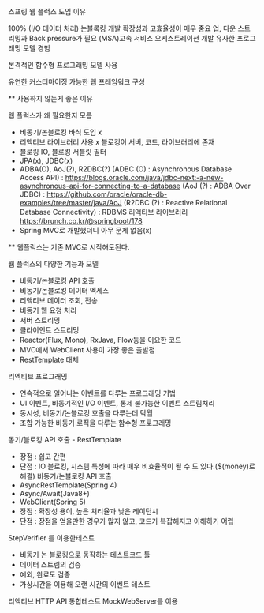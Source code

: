 스프링 웹 플럭스 도입 이유

100% (I/O 데이터 처리) 논블록킹 개발
확장성과 고효율성이 매우 중요
업, 다운 스트리밍과 Back pressure가 필요 
(MSA)고속 서비스 오케스트레이션 개발 
유사한 프로그래밍 모델 경험

본격적인 함수형 프로그래밍 모델 사용

유연한 커스터마이징 가능한 웹 프레임워크 구성


** 사용하지 않는게 좋은 이유

웹 플럭스가 왜 필요한지 모름
 - 비동기/논블로킹 바식 도입 x
 - 리액티브 라이브러리 사용 x
블로킹이 서버, 코드, 라이브러리에 존재
 - 블로킹 IO, 블로킹 서블릿 필터
 - JPA(x), JDBC(x)
 - ADBA(O), AoJ(?), R2DBC(?)
 (ADBC (O) : Asynchronous Database Access API) : https://blogs.oracle.com/java/jdbc-next:-a-new-asynchronous-api-for-connecting-to-a-database
 (AoJ (?) : ADBA Over JDBC) : https://github.com/oracle/oracle-db-examples/tree/master/java/AoJ
 (R2DBC (?) : Reactive Relational Database Connectivity) : RDBMS 리액티브 라이브러리  https://brunch.co.kr/@springboot/178
 - Spring MVC로 개발했더니 아무 문제 없음(x)


 ** 웹플럭스는 기존 MVC로 시작해도된다.

 웹 플럭스의 다양한 기능과 모델
 - 비동기/논블로킹 API 호출
 - 비동기/논블로킹 데이터 엑세스
 - 리액티브 데이터 조회, 전송
 - 비동기 웹 요청 처리
 - 서버 스트리밍
 - 클라이언트 스트리밍 
 - Reactor(Flux, Mono), RxJava, Flow등을 이요한 코드
 - MVC에서 WebClient 사용이 가장 좋은 출발점
  - RestTemplate 대체


리엑티브 프로그래밍
- 연속적으로 일어나는 이벤트를 다루는 프로그래밍 기법
- UI 이벤트, 비동기적인 I/O 이벤트, 통제 불가능한 이벤트 스트림처리
- 동시성, 비동기/논블로킹 호출을 다루는데 탁월
- 조합 가능한 비동기 로직을 다루는 함수형 프로그래밍

동기/블로킹 API 호출 - RestTemplate 
- 장점 : 쉽고 간편
- 단점 : IO 블로킹, 시스템 특성에 따라 매우 비효율적이 될 수 도 있다.($(money)로 해결)
비동기/논블로킹 API 호출
- AsyncRestTemplate(Spring 4) 
- Async/Await(Java8+)
- WebClient(Spring 5) 
- 장점 : 확장성 용이, 높은 처리율과 낮은 레이턴시
- 단점 : 장점을 얻을만한 경우가 많지 않고, 코드가 복잡해지고 이해하기 어렵


StepVerifier 를 이용한테스트
- 비동기 논 블로킹으로 동작하는 테스트코드 툴
- 데이터 스트림의 검증
- 예외, 완료도 검증
- 가상시간을 이용해 오랜 시간의 이벤트 테스트


리액티브 HTTP API 통합테스트 MockWebServer를 이용









